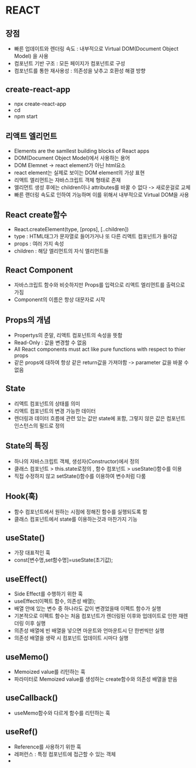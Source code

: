 # REACT

## 장점
- 빠른 업데이트와 렌더링 속도 : 내부적으로 Virtual DOM(Document Object Model) 을 사용
- 컴포넌트 기반 구조 : 모든 페이지가 컴포넌트로 구성
- 컴포넌트를 통한 재사용성 : 의존성을 낮추고 호환성 해결 방향

## create-react-app
 - npx create-react-app <your-project-name>
 - cd <your-project-name>
 - npm start

## 리액트 엘리먼트
 - Elements are the samllest building blocks of React apps
 - DOM(Document Object Model)에서 사용하는 용어
 - DOM Elemnet -> react element가 아닌 html요소
 - react element는 실제로 보이는 DOM element의 가상 표현
 - 리액트 엘리먼트는 자바스크립트 객체 형태로 존재
 - 엘리먼트 생성 후에는 children이나 attributes를 바꿀 수 없다 -> 새로운걸로 교체
 - 빠른 랜더링 속도로 인하여 가능하며 이를 위해서 내부적으로 Virtual DOM을 사용

## React create함수
 - React.createElement(type, [props], [..children])
 - type : HTML태그가 문자열로 들어가거나 또 다른 리액트 컴포넌트가 들어감
 - props : 여러 가지 속성
 - children : 해당 엘리먼트의 자식 엘리먼트들

## React Component
 - 자바스크립트 함수와 비슷하지만 Props를 입력으로 리액트 엘리먼트를 출력으로 가짐
 - Component의 이름은 항상 대문자로 시작

## Props의 개념
 - Propertys의 준말, 리액트 컴포넌트의 속성을 뜻함
 - Read-Only : 값을 변경할 수 없음
 - All React components must act like pure functions with respect to thier props
 - 같은 props에 대하여 항상 같은 return값을 가져야함 -> parameter 값을 바꿀 수 없음

## State
 - 리액트 컴포넌트의 상태를 의미
 - 리액트 컴포넌트의 변경 가능한 데이터
 - 렌더링과 데이터 흐름에 관련 있는 값만 state에 포함, 그렇지 않은 값은 컴포넌트 인스턴스의 필드로 정의

## State의 특징
 - 하나의 자바스크립트 객체, 생성자(Constructor)에서 정의
 - 클래스 컴포넌트 > this.state로정의 , 함수 컴포넌트 > useState()함수를 이용
 - 직접 수정하지 않고 setState()함수를 이용하여 변수처럼 다룸

## Hook(훅)
 - 함수 컴포넌트에서 원하는 시점에 정해진 함수를 실행되도록 함
 - 클래스 컴포넌트에서 state를 이용하는것과 마찬가지 기능

## useState()
 - 가장 대표적인 훅
 - const[변수명,set함수명]=useState(초기값);

## useEffect()
 - Side Effect를 수행하기 위한 훅
 - useEffect(이펙트 함수, 의존성 배열);
 - 배열 안에 있는 변수 중 하나라도 값이 변경었을때 이펙트 함수가 실행
 - 기본적으로 이펙트 함수는 처음 컴포넌트가 렌더링된 이후와 업데이트로 인한 재렌더링 이후 실행
 - 의존성 배열에 빈 배열을 넣으면 마운트와 언마운트시 단 한번씩만 실행
 - 의존성 배열을 생략 시 컴포넌트 업데이트 시마다 실행 

## useMemo()
 - Memoized value를 리턴하는 훅
 - 파라미터로 Memoized value를 생성하는 create함수와 의존성 배열을 받음

## useCallback()
- useMemo함수와 다르게 함수를 리턴하는 훅

## useRef()
 - Reference를 사용하기 위한 훅
 - 레퍼런스 : 특정 컴포넌트에 접근할 수 있는 객체
 - 